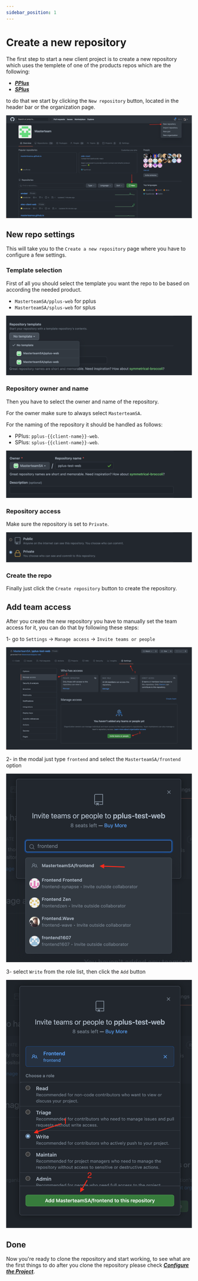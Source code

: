 ```yaml
---
sidebar_position: 1
---
```


# Create a new repository

The first step to start a new client project is to create a new repository which uses the templete of one of the
products repos which are the following:

- ***[PPlus](https://github.com/MasterteamSA/pplus-web)***
- ***[SPlus](https://github.com/MasterteamSA/splus-web)***

to do that we start by clicking the `New repository` button, located in the header bar or the organization page.

![Create Button](/img/create-repo/create-button.png)

## New repo settings

This will take you to the `Create a new repository` page where you have to configure a few settings.

### Template selection

First of all you should select the template you want the repo to be based on according the needed product.

- `MasterteamSA/pplus-web` for pplus
- `MasterteamSA/splus-web` for splus

![Templete Selection](/img/create-repo/template-selection.png)

### Repository owner and name

Then you have to select the owner and name of the repository.

For the owner make sure to always select `MasterteamSA`.

For the naming of the repository it should be handled as follows:

- PPlus: `pplus-{{client-name}}-web`.
- SPlus: `splus-{{client-name}}-web`.

![Owner and Name](/img/create-repo/owner-name.png)

### Repository access

Make sure the repository is set to `Private`.

![Repository Access](/img/create-repo/repo-access.png)

### Create the repo

Finally just click the `Create repository` button to create the repository.

## Add team access

After you create the new repository you have to manually set the team access for it, you can do that by following these
steps:

1- go to `Settings` -> `Manage access` -> `Invite teams or people`

![Team Access](/img/create-repo/team-access.png)

2- in the modal just type `frontend` and select the `MasterteamSA/frontend` option

![Select Team](/img/create-repo/select-team.png)

3- select `Write` from the role list, then click the `Add` button

![Select Role](/img/create-repo/select-role.png)

## Done

Now you're ready to clone the repository and start working, to see what are the first things to do after you clone the
repository please check ***[Configure the Project](./configure-the-project.md)***.
